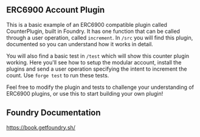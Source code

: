 ## ERC6900 Account Plugin

This is a basic example of an ERC6900 compatible plugin called CounterPlugin, built in Foundry. It has one function that can be called through a user operation, called `increment`. In `/src` you will find this plugin, documented so you can understand how it works in detail.

You will also find a basic test in `/test` which will show this counter plugin working. Here you'll see how to setup the modular account, install the plugins and send a user operation specifying the intent to increment the count. Use `forge test` to run these tests.

Feel free to modify the plugin and tests to challenge your understanding of ERC6900 plugins, or use this to start building your own plugin!

## Foundry Documentation

https://book.getfoundry.sh/
